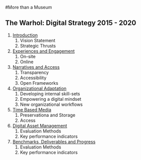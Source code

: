 #More than a Museum

## The Warhol: Digital Strategy 2015 - 2020

1. [Introduction](01_Introduction.md)
	1. Vision Statement
	2. Strategic Thrusts
2. [Experiences and Engagement](02_Experiences_and_Engagement.md)
	1. On-site
	2. Online
3. [Narratives and Access](03_Narratives_and_Access.md)
	1. Transparency
	2. Accessibility
	3. Open Frameworks
4. [Organizational Adaptation](04_Organizational_Adaptation.md)
	1. Developing internal skill-sets
	2. Empowering a digital mindset
	3. New organizational workflows
5. [Time Based Media](05_Time_Based_Media.md) 
	1. Preservationa and Storage
	2. Access
6. [Digital Asset Management](06_Digital_Asset_Management.md)
	1. Evaluation Methods
	2. Key performance indicators
7. [Benchmarks, Deliverables and Progress](07_Benchmarks_Deliverables_and_Progress.md)
	1. Evaluation Methods
	2. Key performance indicators
